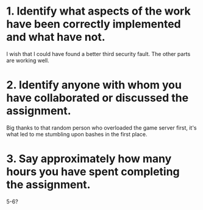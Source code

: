 # 1. Identify what aspects of the work have been correctly implemented and what have not.
I wish that I could have found a better third security fault. The other parts are working well.
# 2. Identify anyone with whom you have collaborated or discussed the assignment.
Big thanks to that random person who overloaded the game server first, it's what led to me stumbling upon bashes in the first place.
# 3. Say approximately how many hours you have spent completing the assignment.
5-6?
